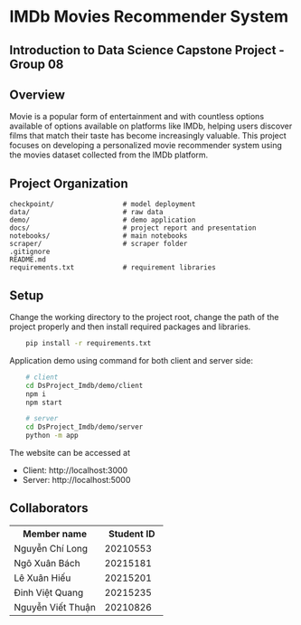 # IMDb Movies Recommender System
**Introduction to Data Science Capstone Project - Group 08**
---
## Overview
Movie is a popular form of entertainment and with countless options available of options available on platforms like IMDb, helping users discover films that match their taste has become increasingly valuable. This project focuses on developing a personalized movie recommender system using the movies dataset collected from the IMDb platform.

## Project Organization

```
checkpoint/                 # model deployment
data/                       # raw data
demo/                       # demo application
docs/                       # project report and presentation
notebooks/                  # main notebooks
scraper/                    # scraper folder
.gitignore
README.md 
requirements.txt            # requirement libraries
```

## Setup
Change the working directory to the project root, change the path of the project properly and then install required packages and libraries.
```bash
    pip install -r requirements.txt
```

Application demo using command for both client and server side:

```bash
    # client
    cd DsProject_Imdb/demo/client
    npm i
    npm start
```

```bash
    # server
    cd DsProject_Imdb/demo/server
    python -m app
```
The website can be accessed at
* Client: http://localhost:3000
* Server: http://localhost:5000

## Collaborators
<table>
    <tbody>
        <tr>
            <th align="center">Member name</th>
            <th align="center">Student ID</th>
        </tr>
        <tr>
            <td>Nguyễn Chí Long</td>
            <td align="center"> 20210553&nbsp;&nbsp;&nbsp;</td>
        </tr>
        <tr>
            <td>Ngô Xuân Bách</td>
            <td align="center"> 20215181&nbsp;&nbsp;&nbsp;</td>
        </tr>
        <tr>
            <td>Lê Xuân Hiếu</td>
            <td align="center"> 20215201&nbsp;&nbsp;&nbsp;</td>
        </tr>
        <tr>
            <td>Đinh Việt Quang</td>
            <td align="center"> 20215235&nbsp;&nbsp;&nbsp;</td>
        </tr>
        <tr>
            <td>Nguyễn Viết Thuận</td>
            <td align="center"> 20210826&nbsp;&nbsp;&nbsp;</td>
        </tr>
    </tbody>
</table>